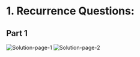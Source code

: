 # 1. Recurrence Questions:
## Part 1
![Solution-page-1](https://user-images.githubusercontent.com/88196245/152079877-93ef8cad-3ae0-463c-b8b9-0fa45220595d.jpeg)
![Solution-page-2](https://user-images.githubusercontent.com/88196245/152079884-ae86e836-6db3-4839-b558-a398c2e42ec5.jpeg)
